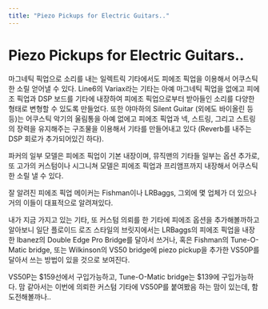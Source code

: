 ```yaml
---
title: "Piezo Pickups for Electric Guitars.."
---
```

# Piezo Pickups for Electric Guitars..


마그네틱 픽업으로 소리를 내는 일렉트릭 기타에서도 피에조 픽업을 이용해서 어쿠스틱한 소릴 얻어낼 수 있다. Line6의 Variax라는 기타는 아예 마그네틱 픽업을 없에고 피에조 픽업과 DSP 보드를 기타에 내장하여 피에조 픽업으로부터 받아들인 소리를 다양한 형태로 변형할 수 있도록 만들었다. 또한 야마하의 Silent Guitar (외에도 바이올린 등등)는 어쿠스틱 악기의 울림통을 아예 없에고 피에조 픽업과 넥, 스트링, 그리고 스트링의 장력을 유지해주는 구조물을 이용해서 기타를 만들어내고 있다 (Reverb를 내주는 DSP 회로가 추가되어있긴 하다).

파커의 일부 모델은 피에조 픽업이 기본 내장이며, 뮤직맨의 기타들 일부는 옵션 추가로, 또 고가의 커스텀이나 시그니쳐 모델은 피에조 픽업과 프리앰프까지 내장해서 어쿠스틱한 소릴 낼 수 있다.

잘 알려진 피에조 픽업 메이커는 Fishman이나 LRBaggs, 그외에 몇 업체가 더 있으나 거의 이들이 대표적으로 알려져있다. 

내가 지금 가지고 있는 기타, 또 커스텀 의뢰를 한 기타에 피에조 옵션을 추가해볼까하고 알아보니 일단 플로이드 로즈 스타일의 브릿지에서는 LRBaggs의 피에조 픽업을 내장한 Ibanez의 Double Edge Pro Bridge를 달아서 쓰거나, 혹은 Fishman의 Tune-O-Matic bridge, 또는 Wilkinson의 VS50 bridge에 piezo pickup을 추가한 VS50P를 달아서 쓰는 방법이 있을 것으로 보여진다. 


VS50P는 $159선에서 구입가능하고, Tune-O-Matic bridge는 $139에 구입가능하다. 맘 같아서는 이번에 의뢰한 커스텀 기타에 VS50P를 붙여봤음 하는 맘이 있는데, 함 도전해볼까나..




